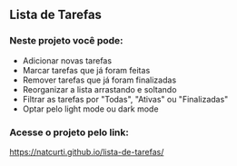 ## Lista de Tarefas 

### Neste projeto você pode: 
- Adicionar novas tarefas
- Marcar tarefas que já foram feitas
- Remover tarefas que já foram finalizadas
- Reorganizar a lista arrastando e soltando
- Filtrar as tarefas por "Todas", "Ativas" ou "Finalizadas"
- Optar pelo light mode ou dark mode

### Acesse o projeto pelo link:
https://natcurti.github.io/lista-de-tarefas/
